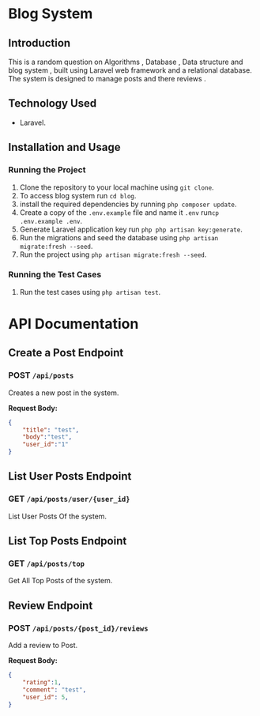 # Blog System

## Introduction

This is a random question on Algorithms , Database , Data structure and blog system , built using Laravel web framework and a relational database. The system is designed to manage posts and there reviews .


## Technology Used

- Laravel.

## Installation and Usage

### Running the Project

1. Clone the repository to your local machine using `git clone`.
2. To access blog system run `cd blog`.
3. install the required dependencies by running `php composer update`.
4. Create a copy of the `.env.example` file and name it `.env` run`cp .env.example .env`.
5. Generate Laravel application key run `php php artisan key:generate`.
6. Run the migrations and seed the database using `php artisan migrate:fresh --seed`.
7. Run the project using `php artisan migrate:fresh --seed`.

### Running the Test Cases

1. Run the test cases using `php artisan test`.

# API Documentation

## Create a Post Endpoint

### POST ```/api/posts```

Creates a new post in the system.

**Request Body:**

```json
{
    "title": "test",
    "body":"test",
    "user_id":"1"
}
```

## List User Posts Endpoint

### GET ```/api/posts/user/{user_id}```

List User Posts Of the system.

##  List Top Posts Endpoint

### GET ```/api/posts/top```

Get All Top Posts of the system.

## Review Endpoint

### POST ```/api/posts/{post_id}/reviews```

Add a review to Post.

**Request Body:**

```json
{
    "rating":1,
    "comment": "test",
    "user_id": 5,
}
```
